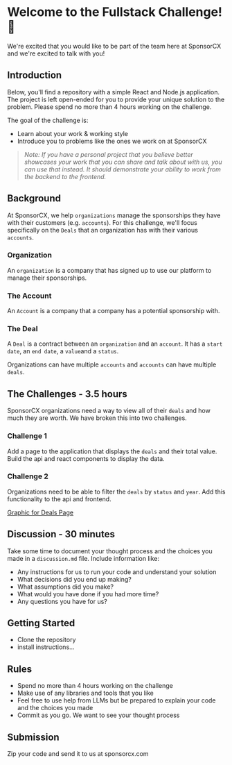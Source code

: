 # Welcome to the Fullstack Challenge! 🎉

We're excited that you would like to be part of the team here at SponsorCX and we're excited to talk with you!  

## Introduction
Below, you'll find a repository with a simple React and Node.js application. The project is left open-ended for you to provide your unique solution to the problem. Please spend no more than 4 hours working on the challenge. 

The goal of the challenge is:
- Learn about your work & working style
- Introduce you to problems like the ones we work on at SponsorCX

> *Note: If you have a personal project that you believe better showcases your work that you can share and talk about with us, you can use that instead. It should demonstrate your ability to work from the backend to the frontend.*

## Background

At SponsorCX, we help `organizations` manage the sponsorships they have with their customers (e.g. `accounts`). For this challenge, we'll focus specifically on the `Deals` that an organization has with their various `accounts`.

### Organization
An `organization` is a company that has signed up to use our platform to manage their sponsorships.

### The Account
An `Account` is a company that a company has a potential sponsorship with.

### The Deal
A `Deal` is a contract between an `organization` and an `account`. It has a `start date`, an `end date`, a `value`and a `status`.

Organizations can have multiple `accounts` and `accounts` can have multiple `deals`. 

## The Challenges - 3.5 hours
SponsorCX organizations need a way to view all of their `deals` and how much they are worth. We have broken this into two challenges.

### Challenge 1
Add a page to the application that displays the `deals` and their total value. Build the api and react components to display the data. 

### Challenge 2
Organizations need to be able to filter the `deals` by `status` and `year`. Add this functionality to the api and frontend.

[Graphic for Deals Page](https://google.com)

## Discussion - 30 minutes
Take some time to document your thought process and the choices you made in a `discussion.md` file. Include information like: 
- Any instructions for us to run your code and understand your solution
- What decisions did you end up making? 
- What assumptions did you make? 
- What would you have done if you had more time?
- Any questions you have for us? 

## Getting Started
- Clone the repository
- install instructions...

## Rules
- Spend no more than 4 hours working on the challenge
- Make use of any libraries and tools that you like 
- Feel free to use help from LLMs but be prepared to explain your code and the choices you made
- Commit as you go. We want to see your thought process

## Submission
Zip your code and send it to us at sponsorcx.com


